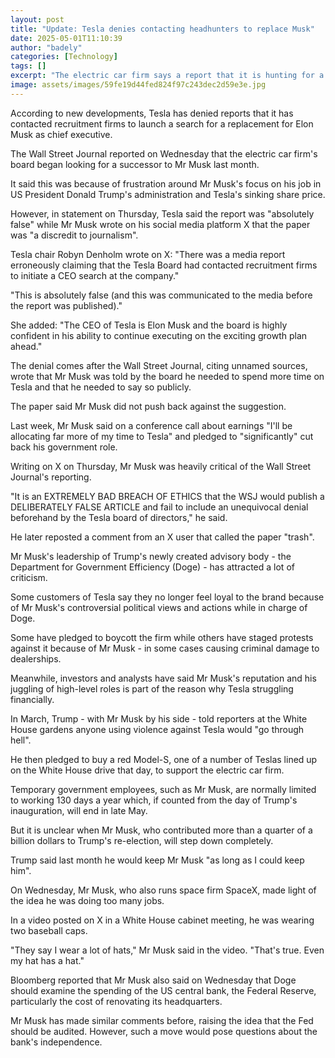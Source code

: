 ```yaml
---
layout: post
title: "Update: Tesla denies contacting headhunters to replace Musk"
date: 2025-05-01T11:10:39
author: "badely"
categories: [Technology]
tags: []
excerpt: "The electric car firm says a report that it is hunting for a successor is 'absolutely false'."
image: assets/images/59fe19d44fed824f97c243dec2d59e3e.jpg
---
```


According to new developments, Tesla has denied reports that it has contacted recruitment firms to launch a search for a replacement for Elon Musk as chief executive.

The Wall Street Journal reported on Wednesday that the electric car firm's board began looking for a successor to Mr Musk last month.

It said this was because of frustration around Mr Musk's focus on his job in US President Donald Trump's administration and Tesla's sinking share price.

However, in statement on Thursday, Tesla said the report was "absolutely false" while Mr Musk wrote on his social media platform X that the paper was "a discredit to journalism".

Tesla chair Robyn Denholm wrote on X: "There was a media report erroneously claiming that the Tesla Board had contacted recruitment firms to initiate a CEO search at the company."

"This is absolutely false (and this was communicated to the media before the report was published)."

She added: "The CEO of Tesla is Elon Musk and the board is highly confident in his ability to continue executing on the exciting growth plan ahead."

The denial comes after the Wall Street Journal, citing unnamed sources, wrote that Mr Musk was told by the board he needed to spend more time on Tesla and that he needed to say so publicly.

The paper said Mr Musk did not push back against the suggestion. 

Last week, Mr Musk said on a conference call about earnings "I'll be allocating far more of my time to Tesla" and pledged to "significantly" cut back his government role.

Writing on X on Thursday, Mr Musk was heavily critical of the Wall Street Journal's reporting.

"It is an EXTREMELY BAD BREACH OF ETHICS that the WSJ would publish a DELIBERATELY FALSE ARTICLE and fail to include an unequivocal denial beforehand by the Tesla board of directors," he said.

He later reposted a comment from an X user that called the paper "trash".

Mr Musk's leadership of Trump's newly created advisory body - the Department for Government Efficiency (Doge) - has attracted a lot of criticism.

Some customers of Tesla say they no longer feel loyal to the brand because of Mr Musk's controversial political views and actions while in charge of Doge.

Some have pledged to boycott the firm while others have staged protests against it because of Mr Musk - in some cases causing criminal damage to dealerships.

Meanwhile, investors and analysts have said Mr Musk's reputation and his juggling of high-level roles is part of the reason why Tesla struggling financially.

In March, Trump - with Mr Musk by his side - told reporters at the White House gardens anyone using violence against Tesla would "go through hell".

He then pledged to buy a red Model-S, one of a number of Teslas lined up on the White House drive that day, to support the electric car firm.

Temporary government employees, such as Mr Musk, are normally limited to working 130 days a year which, if counted from the day of Trump's inauguration, will end in late May.

But it is unclear when Mr Musk, who contributed more than a quarter of a billion dollars to Trump's re-election, will step down completely.

Trump said last month he would keep Mr Musk "as long as I could keep him".

On Wednesday, Mr Musk, who also runs space firm SpaceX, made light of the idea he was doing too many jobs. 

In a video posted on X in a White House cabinet meeting, he was wearing two baseball caps.

"They say I wear a lot of hats," Mr Musk said in the video. "That's true. Even my hat has a hat."

Bloomberg reported that Mr Musk also said on Wednesday that Doge should examine the spending of the US central bank, the Federal Reserve, particularly the cost of renovating its headquarters.

Mr Musk has made similar comments before, raising the idea that the Fed should be audited. However, such a move would pose questions about the bank's independence.

